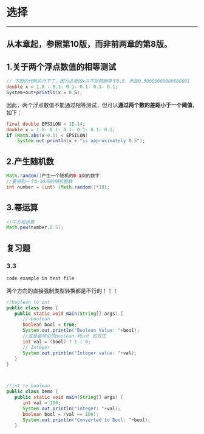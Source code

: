 # 选择


---
从本章起，参照第10版，而非前两章的第8版。
---
## 1.关于两个浮点数值的相等测试
```java
// 下面的代码执行不了，因为这里的x并不是精确等于0.5，而是0.50000000000000001
double x = 1.0 - 0.1- 0.1- 0.1- 0.1- 0.1; 
System•out•println(x » 0.S);
```
因此，两个浮点数值不能通过相等测试，但可以**通过两个数的差距小于一个阈值**，如下：
```java
final double EPSILON = 1E-14;
double x = 1.0- 0.1- 0.1- 0.1- 0.1- 0.1;
if (Math.abs(x-0.5) < EPSILON)
    System.out.println(x + "is approximately 0.5");
```

## 2.产生随机数
```java
Math.random()产生一个随机的0-1间的数字
//要得到一个0-10间的随机整数
int number = (int) (Math.random()*10);
```

## 3.幂运算
```java
//平方根运算
Math.pow(number,0.5);
```

## 复习题

### 3.3
```java
code example in test file
```
两个方向的直接强制类型转换都是不行的！！！
```java
//boolean to int
public class Demo {
   public static void main(String[] args) {
      // boolean
      boolean bool = true;
      System.out.println("Boolean Value: "+bool);
      //这是最常见的boolean 转int 的方式
      int val = (bool) ? 1 : 0;
      // Integer
      System.out.println("Integer value: "+val);
   }
}



//int to boolean
public class Demo {
   public static void main(String[] args) {
      int val = 100;
      System.out.println("Integer: "+val);
      boolean bool = (val == 100);
      System.out.println("Converted to Bool: "+bool);
   }
```